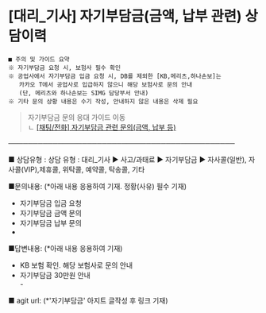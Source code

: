 # [대리_기사] 자기부담금(금액, 납부 관련)  상담이력

```
■ 주의 및 가이드 요약  
※ 자기부담금 요청 시, 보험사 필수 확인  
※ 공업사에서 자기부담금 입금 요청 시, DB를 제외한 [KB,메리츠,하나손보]는   
   카카오 T에서 공업사로 입급하지 않으니 해당 보험사로 문의 안내  
   (단, 메리츠와 하나손보는 SIMG 담당부서 안내)  
※ 기타 문의 상황 내용은 수기 작성, 안내하지 않은 내용은 삭제 필요
```

> 자기부담금 문의 응대 가이드 이동  
ㄴ [[채팅/전화] 자기부담금 관련 문의(금액, 납부 등)](https://kakaomobilitysupport.zendesk.com/hc/ko/articles/31364946743833)

──────────────────────────────────────────────

■ 상담유형 : 상담 유형 : 대리\_기사 ▶ 사고/과태료 ▶ 자기부담금 ▶ 자사콜(일반), 자사콜(VIP),제휴콜, 위탁콜, 예약콜, 탁송콜, 기타

■문의내용: (\*아래 내용 응용하여 기재. 정황(사유) 필수 기재)  
- 자기부담금 입금 요청  
- 자기부담금 금액 문의  
- 자기부담금 납부 문의  
-

■답변내용: (\*아래 내용 응용하여 기재)  
- KB 보험 확인. 해당 보험사로 문의 안내  
- 자기부담금 30만원 안내  
- 

■ agit url: (\*'자기부담금' 아지트 글작성 후 링크 기재)